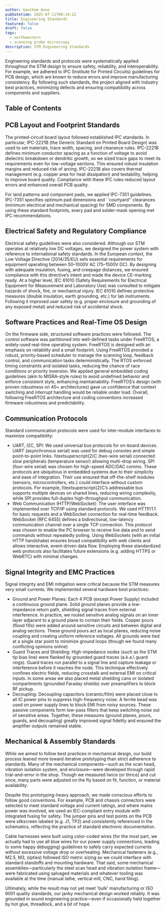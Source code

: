 ```yaml
---
author: Gautham Anne
pubDatetime: 2025-07-11T00:19:22
title: Engineering Standards
featured: false
draft: false
tags:
  - northwestern
  - scanning probe microscopy
description: STM Engineering Standards
---
```


Engineering standards and protocols were systematically applied throughout the STM design to ensure safety, reliability, and interoperability. For example, we adhered to IPC (Institute for Printed Circuits) guidelines for PCB design, which are known to reduce errors and improve manufacturing consistency. By following such standards, the project aligned with industry best practices, minimizing defects and ensuring compatibility across components and suppliers.

## Table of Contents

## PCB Layout and Footprint Standards

The printed-circuit board layout followed established IPC standards. In particular, IPC-2221B (the Generic Standard on Printed Board Design) was used to set materials, trace width, spacing, and clearance rules. IPC-2221B defines minimum conductor spacing as a function of voltage to avoid dielectric breakdown or dendritic growth, so we sized trace gaps to meet its requirements even for low-voltage sections. This ensured robust insulation margins and reduced risk of arcing. IPC-2221B also covers thermal management (e.g. copper area for heat dissipation) and testability, helping to improve board quality. Compliance with these IPC rules reduced layout errors and enhanced overall PCB quality.

For land patterns and component pads, we applied IPC-7351 guidelines. IPC-7351 specifies optimum pad dimensions and ``courtyard'' clearances (minimum electrical and mechanical spacing) for SMD components. By using these standard footprints, every pad and solder-mask opening met IPC recommendations.

## Electrical Safety and Regulatory Compliance

Electrical safety guidelines were also considered. Although our STM operates at relatively low DC voltages, we designed the power system with reference to international safety standards. In the European context, the Low Voltage Directive (2014/35/EU) sets essential requirements for equipment operating between 50–1000V AC (75–1500V DC). By designing with adequate insulation, fusing, and creepage distances, we ensured compliance with this directive’s intent and made the device CE-marking ready. At a higher level, IEC 61010 (Safety Requirements for Electrical Equipment for Measurement and Laboratory Use) was consulted to mitigate hazards of shock, fire, or mechanical injury. IEC 61010 defines protective measures (double insulation, earth grounding, etc.) for lab instruments. Following it improved user safety (e.g. proper enclosure and grounding of any exposed metal) and reduced risk of accidental shock.

## Software Practices and Real-Time OS Design

On the firmware side, structured software practices were followed. The control software was partitioned into well-defined tasks under FreeRTOS, a widely-used real-time operating system. FreeRTOS is designed with an emphasis on reliability and a small footprint. Using FreeRTOS provided a robust, priority-based scheduler to manage the scanning loop, feedback control, and communication tasks deterministically. The RTOS enforced timing constraints and isolated tasks, reducing the chance of race conditions or priority inversion. We applied general embedded coding guidelines (akin to MISRA-style rules) to avoid undefined behavior and enforce consistent style, enhancing maintainability. FreeRTOS’s design (with proven robustness on 40+ architectures) gave us confidence that context switching and interrupt handling would be reliable under load. Overall, following FreeRTOS architecture and coding conventions increased firmware robustness and predictability.

## Communication Protocols

Standard communication protocols were used for inter-module interfaces to maximize compatibility:

- UART, I2C, SPI: We used universal bus protocols for on-board devices. UART (asynchronous serial) was used for debug consoles and simple point-to-point links. I\textsuperscript{2}C (two-wire serial) connected slow peripherals (temperature sensor) allowing multi-drop wiring. SPI (four-wire serial) was chosen for high-speed ADC/DAC comms. These protocols are ubiquitous in embedded systems due to their simplicity and ease of integration. Their use ensured that off-the-shelf modules (sensors, microcontrollers, etc.) could interface without custom protocols. For example, I\textsuperscript{2}C’s addressable bus supports multiple devices on shared lines, reducing wiring complexity, while SPI provides full-duplex high-throughput communication.
- Web Communication (HTTP/WebSocket): The user interface was implemented over TCP/IP using standard protocols. We used HTTP/1.1 for basic requests and a WebSocket connection for real-time feedback. WebSocket (RFC 6455) defines a bidirectional, low-latency communication channel over a single TCP connection. This protocol was chosen to enable the PC browser to receive live data and to send commands without repeatedly polling. Using WebSockets (with an initial HTTP handshake) ensures broad compatibility with web clients and allows interactive, event-driven data flow. Employing these standardized web protocols also facilitates future extensions (e.g. adding HTTPS or WebRTC) with minimal changes.

## Signal Integrity and EMC Practices

Signal integrity and EMI mitigation were critical because the STM measures very small currents. We implemented several hardware best practices:

- Ground and Power Planes: Each 4 PCB (except Power Supply) included a continuous ground plane. Solid ground planes provide a low-impedance return path, shielding signal traces from external interference. In practice, we routed sensitive analog signals on an inner layer adjacent to a ground plane to contain their fields. Copper pours (flood fills) were added around sensitive circuits and between digital and analog sections. These ground pours act as local planes, reducing noise coupling and creating uniform reference voltages. All grounds were tied at a single star point to minimize ground loops (though we found many conflicting opinions online)
- Guard Traces and Shielding: High-impedance nodes (such as the STM tip bias line) were flanked by grounded guard traces (a.k.a.\ guard rings). Guard traces run parallel to a signal line and capture leakage or interference before it reaches the node. This technique effectively confines electric fields, reducing crosstalk and external EMI on critical inputs. In some areas we also placed metal shielding cans or isolated compartments (grounded Faraday shields) over preamplifiers to block RF pickup.
- Decoupling: Decoupling capacitors (ceramic/film) were placed close to all IC power pins to suppress high-frequency noise. A ferrite bead was used on power supply lines to block EMI from noisy sources. These passive components form low-pass filters that keep switching noise out of sensitive areas. Together, these measures (ground planes, pours, guards, and decoupling) greatly improved signal fidelity and ensured the amplifier outputs remained stable.

## Mechanical & Assembly Standards

While we aimed to follow best practices in mechanical design, our build process leaned more toward iterative prototyping than strict adherence to standards. Many of the mechanical components—such as the scan head, vibration isolation system, and enclosure—were developed through rapid trial-and-error in the shop. Though we measured twice (or thrice) and cut once, many parts were adjusted on the fly based on fit, function, or material availability.

Despite this prototyping-heavy approach, we made conscious efforts to follow good conventions. For example, PCB and chassis connectors were selected to meet standard voltage and current ratings, and where mains power was involved, we used an IEC-compliant entry module with integrated fusing for safety. The jumper pins and test points on the PCB were silkscreen labeled (e.g. J1, TP2) and consistently referenced in the schematics, reflecting the practice of standard electronic documentation.

Cable harnesses were built using color-coded wires (for the most part, we actually had to use all blue wires for our power supply connections, leading to some happy debugging) guidelines to safely carry expected currents without excessive voltage drop or overheating. Mechanical fasteners (e.g., M2.5, M3, zipties) followed ISO metric sizing so we could interface with standard standoffs and mounting hardware. That said, some mechanical assemblies—particularly the steel scan head and vibration isolation frame—were fabricated using salvaged materials and whatever tooling was available at the time (manual lathe, vertical mill, CNC, hand filing).

Ultimately, while the result may not yet meet 'bulk' manufacturing or ISO 9001 quality standards, our janky mechanical design worked reliably. It was grounded in sound engineering practice—even if occasionally held together by hot glue, threadlock, and a bit of hope.
